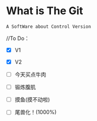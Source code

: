 # What is The Git

    A SoftWare about Control Version

//To Do：
- [x] V1
- [x] V2
- [ ] 今天买点牛肉
- [ ] 锻炼腹肌
- [ ] 摸鱼(摸不动啦)  
- [ ] 尾兽化！(1000%)  

